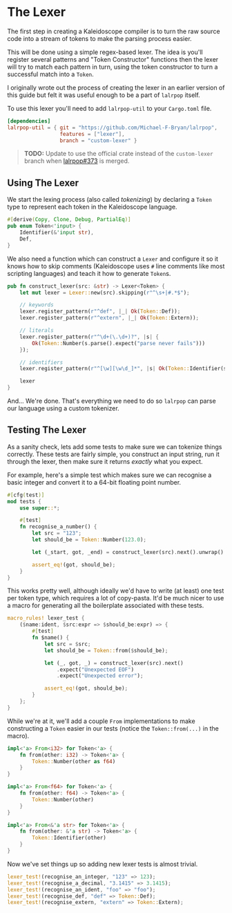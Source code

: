 # The Lexer

The first step in creating a Kaleidoscope compiler is to turn the raw source 
code into a stream of tokens to make the parsing process easier.

This will be done using a simple regex-based lexer. The idea is you'll register
several patterns and "Token Constructor" functions then the lexer will try to 
match each pattern in turn, using the token constructor to turn a successful
match into a `Token`.

I originally wrote out the process of creating the lexer in an earlier version
of this guide but felt it was useful enough to be a part of `lalrpop` itself.

To use this lexer you'll need to add `lalrpop-util` to your `Cargo.toml` file.

```toml
[dependencies]
lalrpop-util = { git = "https://github.com/Michael-F-Bryan/lalrpop", 
                 features = ["lexer"], 
                 branch = "custom-lexer" }
```

> **TODO:** Update to use the official crate instead of the `custom-lexer` 
> branch when [lalrpop#373][pr] is merged.

## Using The Lexer

We start the lexing process (also called *tokenizing*) by declaring a `Token`
type to represent each token in the Kaleidoscope language.

```rust
#[derive(Copy, Clone, Debug, PartialEq)]
pub enum Token<'input> {
    Identifier(&'input str),
    Def,
}
```

We also need a function which can construct a `Lexer` and configure it so it 
knows how to skip comments (Kaleidoscope uses `#` line comments like most
scripting languages) and teach it how to generate `Token`s.

```rust
pub fn construct_lexer(src: &str) -> Lexer<Token> {
    let mut lexer = Lexer::new(src).skipping(r"^\s+|#.*$");

    // keywords
    lexer.register_pattern(r"^def", |_| Ok(Token::Def));
    lexer.register_pattern(r"^extern", |_| Ok(Token::Extern));

    // literals
    lexer.register_pattern(r"^\d+(\.\d+)?", |s| {
        Ok(Token::Number(s.parse().expect("parse never fails")))
    });

    // identifiers
    lexer.register_pattern(r"^[\w][\w\d_]*", |s| Ok(Token::Identifier(s)));

    lexer
}
```

And... We're done. That's everything we need to do so `lalrpop` can parse our
language using a custom tokenizer.

## Testing The Lexer

As a sanity check, lets add some tests to make sure we can tokenize things 
correctly. These tests are fairly simple, you construct an input string, run it
through the lexer, then make sure it returns *exactly* what you expect.

For example, here's a simple test which makes sure we can recognise a basic 
integer and convert it to a 64-bit floating point number.

```rust
#[cfg(test)]
mod tests {
    use super::*;

    #[test]
    fn recognise_a_number() {
        let src = "123";
        let should_be = Token::Number(123.0);

        let (_start, got, _end) = construct_lexer(src).next().unwrap().unwrap();

        assert_eq!(got, should_be);
    }
}
```

This works pretty well, although ideally we'd have to write (at least) one test
per token type, which requires a lot of copy-pasta. It'd be much nicer to use
a macro for generating all the boilerplate associated with these tests.

```rust
macro_rules! lexer_test {
    ($name:ident, $src:expr => $should_be:expr) => {
        #[test]
        fn $name() {
            let src = $src;
            let should_be = Token::from($should_be);

            let (_, got, _) = construct_lexer(src).next()
                .expect("Unexpected EOF")
                .expect("Unexpected error");

            assert_eq!(got, should_be);
        } 
    };
}
```

While we're at it, we'll add a couple `From` implementations to make
constructing a `Token` easier in our tests (notice the `Token::from(...)` in the
macro).

```rust
impl<'a> From<i32> for Token<'a> {
    fn from(other: i32) -> Token<'a> {
        Token::Number(other as f64)
    }
}

impl<'a> From<f64> for Token<'a> {
    fn from(other: f64) -> Token<'a> {
        Token::Number(other)
    }
}

impl<'a> From<&'a str> for Token<'a> {
    fn from(other: &'a str) -> Token<'a> {
        Token::Identifier(other)
    }
}
```

Now we've set things up so adding new lexer tests is almost trivial.

```rust
lexer_test!(recognise_an_integer, "123" => 123);
lexer_test!(recognise_a_decimal, "3.1415" => 3.1415);
lexer_test!(recognise_an_ident, "foo" => "foo");
lexer_test!(recognise_def, "def" => Token::Def);
lexer_test!(recognise_extern, "extern" => Token::Extern);
```

[pr]: https://github.com/lalrpop/lalrpop/pull/373